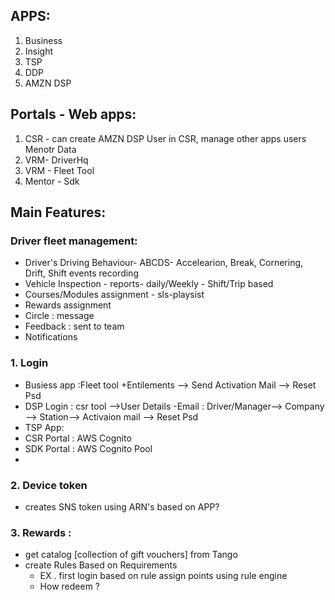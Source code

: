 ## APPS:
1. Business
2. Insight
3. TSP
4. DDP
5. AMZN DSP

## Portals - Web apps:
1. CSR - can create AMZN DSP User in CSR, manage other apps users Menotr Data
2. VRM- DriverHq
3. VRM - Fleet Tool
4. Mentor - Sdk 

## Main Features:

### Driver fleet management:
- Driver's Driving Behaviour- ABCDS- Accelearion, Break, Cornering, Drift, Shift events recording
- Vehicle Inspection - reports- daily/Weekly - Shift/Trip based
- Courses/Modules assignment - sls-playsist 
- Rewards assignment
- Circle : message 
- Feedback : sent to team
- Notifications

### 1. Login 
 - Busiess app :Fleet tool +Entilements --> Send Activation Mail --> Reset Psd
 - DSP Login : csr tool -->User Details -Email : Driver/Manager--> Company --> Station--> Activaion mail --> Reset Psd
 - TSP App: 
 - CSR Portal : AWS Cognito
 - SDK Portal : AWS Cognito Pool
 - 

 ### 2. Device token 
 - creates SNS token using ARN's based on APP?
 
 ### 3. Rewards :
 - get catalog [collection of gift vouchers] from Tango 
 - create Rules Based on Requirements
   - EX . first login based on rule assign points using rule engine
   - How redeem ?